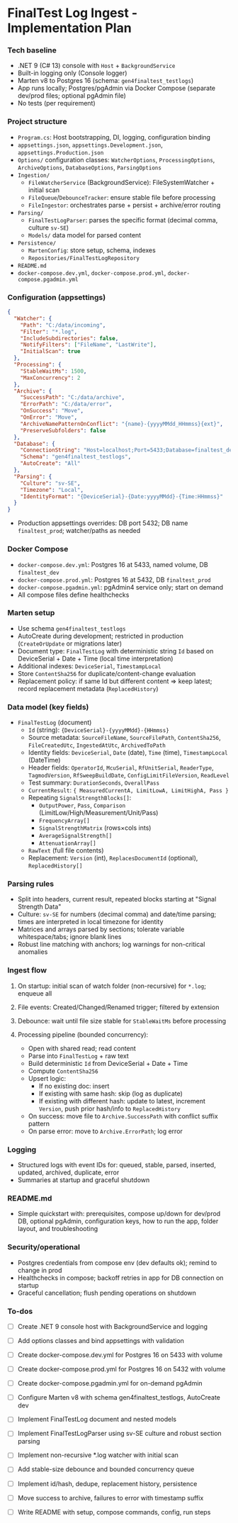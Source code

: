 # FinalTest Log Ingest - Implementation Plan

### Tech baseline

- .NET 9 (C# 13) console with `Host` + `BackgroundService`
- Built-in logging only (Console logger)
- Marten v8 to Postgres 16 (schema: `gen4finaltest_testlogs`)
- App runs locally; Postgres/pgAdmin via Docker Compose (separate dev/prod files; optional pgAdmin file)
- No tests (per requirement)

### Project structure

- `Program.cs`: Host bootstrapping, DI, logging, configuration binding
- `appsettings.json`, `appsettings.Development.json`, `appsettings.Production.json`
- `Options/` configuration classes: `WatcherOptions`, `ProcessingOptions`, `ArchiveOptions`, `DatabaseOptions`, `ParsingOptions`
- `Ingestion/`
  - `FileWatcherService` (BackgroundService): FileSystemWatcher + initial scan
  - `FileQueue`/`DebounceTracker`: ensure stable file before processing
  - `FileIngestor`: orchestrates parse + persist + archive/error routing
- `Parsing/`
  - `FinalTestLogParser`: parses the specific format (decimal comma, culture `sv-SE`)
  - `Models/` data model for parsed content
- `Persistence/`
  - `MartenConfig`: store setup, schema, indexes
  - `Repositories/FinalTestLogRepository`
- `README.md`
- `docker-compose.dev.yml`, `docker-compose.prod.yml`, `docker-compose.pgadmin.yml`

### Configuration (appsettings)

```json
{
  "Watcher": {
    "Path": "C:/data/incoming",
    "Filter": "*.log",
    "IncludeSubdirectories": false,
    "NotifyFilters": ["FileName", "LastWrite"],
    "InitialScan": true
  },
  "Processing": {
    "StableWaitMs": 1500,
    "MaxConcurrency": 2
  },
  "Archive": {
    "SuccessPath": "C:/data/archive",
    "ErrorPath": "C:/data/error",
    "OnSuccess": "Move",
    "OnError": "Move",
    "ArchiveNamePatternOnConflict": "{name}-{yyyyMMdd_HHmmss}{ext}",
    "PreserveSubfolders": false
  },
  "Database": {
    "ConnectionString": "Host=localhost;Port=5433;Database=finaltest_dev;Username=postgres;Password=postgres;",
    "Schema": "gen4finaltest_testlogs",
    "AutoCreate": "All"
  },
  "Parsing": {
    "Culture": "sv-SE",
    "Timezone": "Local",
    "IdentityFormat": "{DeviceSerial}-{Date:yyyyMMdd}-{Time:HHmmss}"
  }
}
```

- Production appsettings overrides: DB port 5432; DB name `finaltest_prod`; watcher/paths as needed

### Docker Compose

- `docker-compose.dev.yml`: Postgres 16 at 5433, named volume, DB `finaltest_dev`
- `docker-compose.prod.yml`: Postgres 16 at 5432, DB `finaltest_prod`
- `docker-compose.pgadmin.yml`: pgAdmin4 service only; start on demand
- All compose files define healthchecks

### Marten setup

- Use schema `gen4finaltest_testlogs`
- AutoCreate during development; restricted in production (`CreateOrUpdate` or migrations later)
- Document type: `FinalTestLog` with deterministic string `Id` based on DeviceSerial + Date + Time (local time interpretation)
- Additional indexes: `DeviceSerial`, `TimestampLocal`
- Store `ContentSha256` for duplicate/content-change evaluation
- Replacement policy: if same Id but different content => keep latest; record replacement metadata (`ReplacedHistory`)

### Data model (key fields)

- `FinalTestLog` (document)
  - `Id` (string): `{DeviceSerial}-{yyyyMMdd}-{HHmmss}`
  - Source metadata: `SourceFileName`, `SourceFilePath`, `ContentSha256`, `FileCreatedUtc`, `IngestedAtUtc`, `ArchivedToPath`
  - Identity fields: `DeviceSerial`, `Date` (date), `Time` (time), `TimestampLocal` (DateTime)
  - Header fields: `OperatorId`, `McuSerial`, `RfUnitSerial`, `ReaderType`, `TagmodVersion`, `RfSweepBuildDate`, `ConfigLimitFileVersion`, `ReadLevel`
  - Test summary: `DurationSeconds`, `OverallPass`
  - `CurrentResult`: `{ MeasuredCurrentA, LimitLowA, LimitHighA, Pass }`
  - Repeating `SignalStrengthBlocks[]`:
    - `OutputPower`, `Pass`, `Comparison` (LimitLow/High/Measurement/Unit/Pass)
    - `FrequencyArray[]`
    - `SignalStrengthMatrix` (rows×cols ints)
    - `AverageSignalStrength[]`
    - `AttenuationArray[]`
  - `RawText` (full file contents)
  - Replacement: `Version` (int), `ReplacesDocumentId` (optional), `ReplacedHistory[]`

### Parsing rules

- Split into headers, current result, repeated blocks starting at "Signal Strength Data"
- Culture: `sv-SE` for numbers (decimal comma) and date/time parsing; times are interpreted in local timezone for identity
- Matrices and arrays parsed by sections; tolerate variable whitespace/tabs; ignore blank lines
- Robust line matching with anchors; log warnings for non-critical anomalies

### Ingest flow

1. On startup: initial scan of watch folder (non-recursive) for `*.log`; enqueue all
2. File events: Created/Changed/Renamed trigger; filtered by extension
3. Debounce: wait until file size stable for `StableWaitMs` before processing
4. Processing pipeline (bounded concurrency):

   - Open with shared read; read content
   - Parse into `FinalTestLog` + raw text
   - Build deterministic `Id` from DeviceSerial + Date + Time
   - Compute `ContentSha256`
   - Upsert logic:
     - If no existing doc: insert
     - If existing with same hash: skip (log as duplicate)
     - If existing with different hash: update to latest, increment `Version`, push prior hash/info to `ReplacedHistory`
   - On success: move file to `Archive.SuccessPath` with conflict suffix pattern
   - On parse error: move to `Archive.ErrorPath`; log error

### Logging

- Structured logs with event IDs for: queued, stable, parsed, inserted, updated, archived, duplicate, error
- Summaries at startup and graceful shutdown

### README.md

- Simple quickstart with: prerequisites, compose up/down for dev/prod DB, optional pgAdmin, configuration keys, how to run the app, folder layout, and troubleshooting

### Security/operational

- Postgres credentials from compose env (dev defaults ok); remind to change in prod
- Healthchecks in compose; backoff retries in app for DB connection on startup
- Graceful cancellation; flush pending operations on shutdown

### To-dos

- [ ] Create .NET 9 console host with BackgroundService and logging
- [ ] Add options classes and bind appsettings with validation
- [ ] Create docker-compose.dev.yml for Postgres 16 on 5433 with volume
- [ ] Create docker-compose.prod.yml for Postgres 16 on 5432 with volume
- [ ] Create docker-compose.pgadmin.yml for on-demand pgAdmin
- [ ] Configure Marten v8 with schema gen4finaltest_testlogs, AutoCreate dev
- [ ] Implement FinalTestLog document and nested models
- [ ] Implement FinalTestLogParser using sv-SE culture and robust section parsing
- [ ] Implement non-recursive *.log watcher with initial scan
- [ ] Add stable-size debounce and bounded concurrency queue
- [ ] Implement id/hash, dedupe, replacement history, persistence
- [ ] Move success to archive, failures to error with timestamp suffix
- [ ] Write README with setup, compose commands, config, run steps



